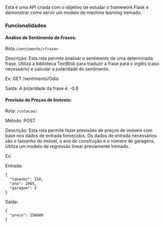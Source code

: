  Esta é uma API criada com o objetivo de estudar o framework Flask e demonstrar como servir um modelo de machine learning treinado.

### Funcionalidades

#### Análise de Sentimento de Frases:

Rota:``` /sentimento/<frase> ```


Descrição: Esta rota permite analisar o sentimento de uma determinada frase. 
Utiliza a biblioteca TextBlob para traduzir a frase para o inglês (caso necessário) e calcular a polaridade do sentimento. 

Ex: GET /sentimento/Odio

Saída: A polaridade da frase é: -0.8




#### Previsão de Preços de Imóveis:


Rota: ``` /cotacao/ ```

Método: POST

Descrição: Esta rota permite fazer previsões de preços de imóveis com base nos dados de entrada fornecidos.
Os dados de entrada necessários são o tamanho do imóvel, o ano de construção e o número de garagens. Utiliza um modelo de regressão linear previamente treinado.


Ex:

Entrada:
```
{
  "tamanho": 150,
  "ano": 2005,
  "garagem": 2
}
```
Saída:
```
{
  "preco": 250000
}
```

